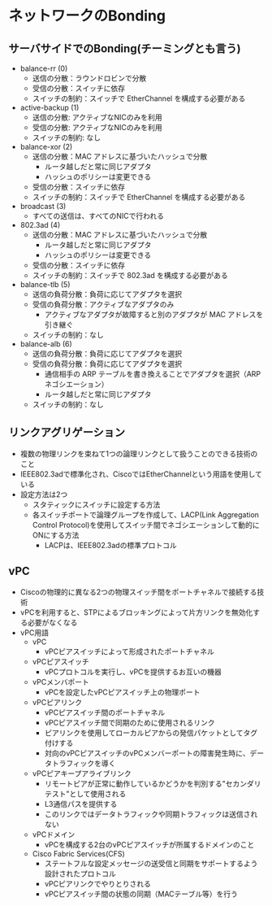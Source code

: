 # ネットワークのBonding


## サーバサイドでのBonding(チーミングとも言う)
* balance-rr (0)
    * 送信の分散：ラウンドロビンで分散
    * 受信の分散：スイッチに依存
    * スイッチの制約：スイッチで EtherChannel を構成する必要がある
* active-backup (1)
    * 送信の分散: アクティブなNICのみを利用
    * 受信の分散: アクティブなNICのみを利用
    * スイッチの制約: なし
* balance-xor (2)
    * 送信の分散：MAC アドレスに基づいたハッシュで分散
        * ルータ越しだと常に同じアダプタ
        * ハッシュのポリシーは変更できる
    * 受信の分散：スイッチに依存
    * スイッチの制約：スイッチで EtherChannel を構成する必要がある
* broadcast (3)
    * すべての送信は、すべてのNICで行われる
* 802.3ad (4)
    * 送信の分散：MAC アドレスに基づいたハッシュで分散
        * ルータ越しだと常に同じアダプタ
        * ハッシュのポリシーは変更できる
    * 受信の分散：スイッチに依存
    * スイッチの制約：スイッチで 802.3ad を構成する必要がある
* balance-tlb (5)
    * 送信の負荷分散：負荷に応じてアダプタを選択
    * 受信の負荷分散：アクティブなアダプタのみ
        * アクティブなアダプタが故障すると別のアダプタが MAC アドレスを引き継ぐ
    * スイッチの制約：なし
* balance-alb (6)
    * 送信の負荷分散：負荷に応じてアダプタを選択
    * 受信の負荷分散：負荷に応じてアダプタを選択
        * 通信相手の ARP テーブルを書き換えることでアダプタを選択（ARP ネゴシエーション）
        * ルータ越しだと常に同じアダプタ
    * スイッチの制約：なし


## リンクアグリゲーション
* 複数の物理リンクを束ねて1つの論理リンクとして扱うことのできる技術のこと
* IEEE802.3adで標準化され、CiscoではEtherChannelという用語を使用している
* 設定方法は2つ
    * スタティックにスイッチに設定する方法
    * 各スイッチポートで論理グループを作成して、LACP(Link Aggregation Control Protocol)を使用してスイッチ間でネゴシエーションして動的にONにする方法
        * LACPは、IEEE802.3adの標準プロトコル


## vPC
* Ciscoの物理的に異なる2つの物理スイッチ間をポートチャネルで接続する技術
* vPCを利用すると、STPによるブロッキングによって片方リンクを無効化する必要がなくなる
* vPC用語
    * vPC
        * vPCピアスイッチによって形成されたポートチャネル
    * vPCピアスイッチ
        * vPCプロトコルを実行し、vPCを提供するお互いの機器
    * vPCメンバポート
        * vPCを設定したvPCピアスイッチ上の物理ポート
    * vPCピアリンク
        * vPCピアスイッチ間のポートチャネル
        * vPCピアスイッチ間で同期のために使用されるリンク
        * ピアリンクを使用してローカルピアからの発信パケットとしてタグ付けする
        * 対向のvPCピアスイッチのvPCメンバーポートの障害発生時に、データトラフィックを導く
    * vPCピアキープアライブリンク
        * リモートピアが正常に動作しているかどうかを判別する"セカンダリテスト"として使用される
        * L3通信パスを提供する
        * このリンクではデータトラフィックや同期トラフィックは送信されない
    * vPCドメイン
        * vPCを構成する2台のvPCピアスイッチが所属するドメインのこと
    * Cisco Fabric Services(CFS)
        * ステートフルな設定メッセージの送受信と同期をサポートするよう設計されたプロトコル
        * vPCピアリンクでやりとりされる
        * vPCピアスイッチ間の状態の同期（MACテーブル等）を行う
